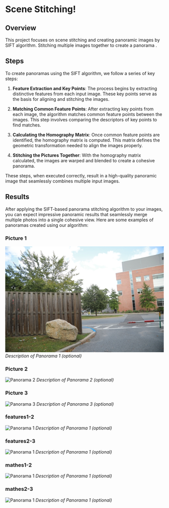 # Scene Stitching!

## Overview
 This project focuses on scene stitching and creating panoramic images by  SIFT algorithm. Stitching multiple images together to create a panorama .

## Steps

To create panoramas using the SIFT algorithm, we follow a series of key steps:

1. **Feature Extraction and Key Points**: The process begins by extracting distinctive features from each input image.  These key points serve as the basis for aligning and stitching the images.

2. **Matching Common Feature Points**: After extracting key points from each image, the algorithm matches common feature points between the images. This step involves comparing the descriptors of key points to find matches.

3. **Calculating the Homography Matrix**: Once common feature points are identified, the homography matrix is computed. This matrix defines the geometric transformation needed to align the images properly.

4. **Stitching the Pictures Together**: With the homography matrix calculated, the images are warped and blended to create a cohesive panorama. 

These steps, when executed correctly, result in a high-quality panoramic image that seamlessly combines multiple input images. 

## Results

After applying the SIFT-based panorama stitching algorithm to your images, you can expect impressive panoramic results that seamlessly merge multiple photos into a single cohesive view. Here are some examples of panoramas created using our algorithm:


### Picture 1
![Panorama 1](sl.jpg)
*Description of Panorama 1 (optional)*

### Picture 2
![Panorama 2](/path/to/panorama2.jpg)
*Description of Panorama 2 (optional)*

### Picture 3
![Panorama 3](/path/to/panorama3.jpg)
*Description of Panorama 3 (optional)*


### features1-2
![Panorama 1](/path/to/panorama1.jpg)
*Description of Panorama 1 (optional)*

### features2-3
![Panorama 1](/path/to/panorama1.jpg)
*Description of Panorama 1 (optional)*

### mathes1-2
![Panorama 1](/path/to/panorama1.jpg)
*Description of Panorama 1 (optional)*

### mathes2-3
![Panorama 1](/path/to/panorama1.jpg)
*Description of Panorama 1 (optional)*


